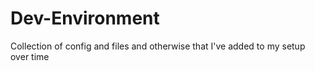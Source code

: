 # Dev-Environment
Collection of config and files and otherwise that I've added to my setup over time

